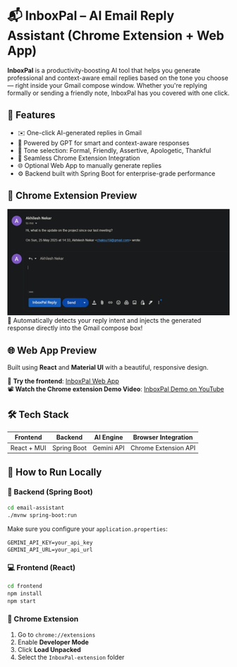 # 📬 InboxPal – AI Email Reply Assistant (Chrome Extension + Web App)

**InboxPal** is a productivity-boosting AI tool that helps you generate professional and context-aware email replies based on the tone you choose — right inside your Gmail compose window. Whether you're replying formally or sending a friendly note, InboxPal has you covered with one click.

## 🚀 Features

* ✉️ One-click AI-generated replies in Gmail
* 🤖 Powered by GPT for smart and context-aware responses
* 🎯 Tone selection: Formal, Friendly, Assertive, Apologetic, Thankful
* 🧩 Seamless Chrome Extension Integration
* 🌐 Optional Web App to manually generate replies
* ⚙️ Backend built with Spring Boot for enterprise-grade performance

## 🧩 Chrome Extension Preview
![Preview](./extension.png)
🧠 Automatically detects your reply intent and injects the generated response directly into the Gmail compose box!

## 🌐 Web App Preview

Built using **React** and **Material UI** with a beautiful, responsive design.

🔗 **Try the frontend**: [InboxPal Web App](https://inbox-pal.vercel.app/)  
📽️ **Watch the Chrome extension Demo Video**: [InboxPal Demo on YouTube](https://youtube.com/your-demo-video)

## 🛠️ Tech Stack

| Frontend | Backend | AI Engine | Browser Integration |
|----------|---------|-----------|-------------------|
| React + MUI | Spring Boot | Gemini API | Chrome Extension API |


## 🧪 How to Run Locally

### 🔌 Backend (Spring Boot)

```bash
cd email-assistant
./mvnw spring-boot:run
```

Make sure you configure your `application.properties`:

```properties
GEMINI_API_KEY=your_api_key
GEMINI_API_URL=your_api_url
```

### 💻 Frontend (React)

```bash
cd frontend
npm install
npm start
```

### 🧩 Chrome Extension

1. Go to `chrome://extensions`
2. Enable **Developer Mode**
3. Click **Load Unpacked**
4. Select the `InboxPal-extension` folder
